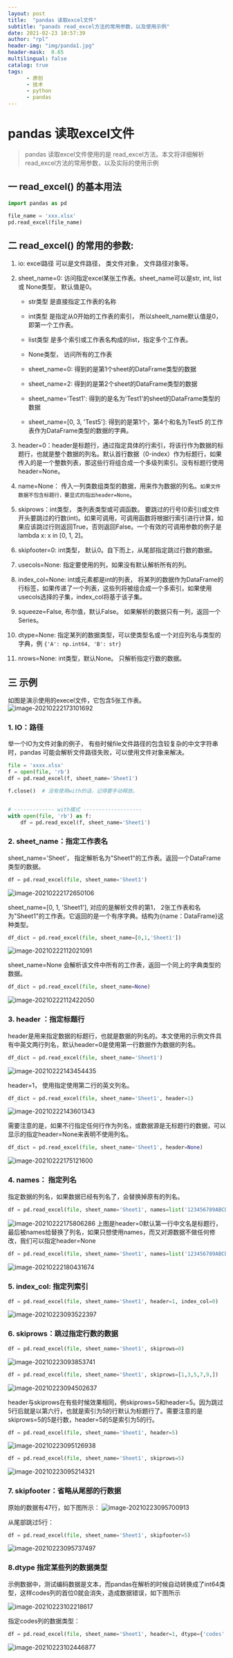 ```yaml
---
layout: post
title:  "pandas 读取excel文件"
subtitle: "panads read_excel方法的常用参数，以及使用示例"
date: 2021-02-23 10:57:39
author: "rpl"
header-img: "img/panda1.jpg"
header-mask:  0.65
multilingual: false
catalog: true
tags:
      - 原创
      - 技术
      - python
      - pandas
---
```


# pandas 读取excel文件

> pandas 读取excel文件使用的是 read_excel方法。本文将详细解析read_excel方法的常用参数，以及实际的使用示例


## 一 read_excel() 的基本用法

```python
import pandas as pd

file_name = 'xxx.xlsx'
pd.read_excel(file_name)
```


## 二 read_excel() 的常用的参数: 
1. io:  excel路径 可以是文件路径， 类文件对象， 文件路径对象等。

2. sheet_name=0:  访问指定excel某张工作表。sheet_name可以是str, int, list 或 None类型， 默认值是0。

   - str类型 是直接指定工作表的名称

   - int类型 是指定从0开始的工作表的索引， 所以sheelt_name默认值是0，即第一个工作表。

   - list类型 是多个索引或工作表名构成的list，指定多个工作表。

   - None类型， 访问所有的工作表
   - sheet_name=0: 得到的是第1个sheet的DataFrame类型的数据
   - sheet_name=2: 得到的是第2个sheet的DataFrame类型的数据
   - sheet_name='Test1': 得到的是名为'Test1'的sheet的DataFrame类型的数据
   - sheet_name=[0, 3, 'Test5']: 得到的是第1个，第4个和名为Test5 的工作表作为DataFrame类型的数据的字典。 

3. header=0：header是标题行，通过指定具体的行索引，将该行作为数据的标题行，也就是整个数据的列名。默认首行数据（0-index）作为标题行，如果传入的是一个整数列表，那这些行将组合成一个多级列索引。没有标题行使用header=None。

4. name=None： 传入一列类数组类型的数据，用来作为数据的列名。<code>如果文件数据不包含标题行，要显式的指出header=None</code>。

5. skiprows：int类型， 类列表类型或可调函数。 要跳过的行号(0索引)或文件开头要跳过的行数(int)。如果可调用，可调用函数将根据行索引进行计算，如果应该跳过行则返回True，否则返回False。一个有效的可调用参数的例子是lambda x: x in [0, 1, 2]。

6. skipfooter=0: int类型， 默认0。自下而上，从尾部指定跳过行数的数据。

7. usecols=None: 指定要使用的列，如果没有默认解析所有的列。

8. index_col=None:  int或元素都是int的列表， 将某列的数据作为DataFrame的行标签，如果传递了一个列表，这些列将被组合成一个多索引，如果使用usecols选择的子集，index_col将基于该子集。

9. squeeze=False,  布尔值，默认False。 如果解析的数据只有一列，返回一个Series。

10. dtype=None: 指定某列的数据类型，可以使类型名或一个对应列名与类型的字典，例 <code>{'A':  np.int64, 'B': str} </code> 

11. nrows=None: int类型，默认None。 只解析指定行数的数据。



## 三 示例

如图是演示使用的execel文件，它包含5张工作表。
![image-20210222173101692](/img/pandas-read_excel/image-20210222173101692.png)



### 1. IO：路径

举一个IO为文件对象的例子， 有些时候file文件路径的包含较复杂的中文字符串时，pandas 可能会解析文件路径失败，可以使用文件对象来解决。

```python
file = 'xxxx.xlsx'
f = open(file, 'rb')
df = pd.read_excel(f, sheet_name='Sheet1')

f.close()  # 没有使用with的话，记得要手动释放。


# ------------- with模式 -------------------
with open(file, 'rb') as f:
    df = pd.read_excel(f, sheet_name='Sheet1')
```

### 2. sheet_name：指定工作表名

sheet_name='Sheet'， 指定解析名为"Sheet1"的工作表。返回一个DataFrame类型的数据。
```python
df = pd.read_excel(file, sheet_name='Sheet1')
```
![image-20210222172650106](/img/pandas-read_excel/image-20210222172650106.png)


sheet_name=[0, 1, 'Sheet1'],   对应的是解析文件的第1， 2张工作表和名为"Sheet1"的工作表。它返回的是一个有序字典。结构为{name：DataFrame}这种类型。
```python
df_dict = pd.read_excel(file, sheet_name=[0,1,'Sheet1'])
```
![image-20210222112021091](/img/pandas-read_excel/image-20210222112021091.png)



sheet_name=None 会解析该文件中所有的工作表，返回一个同上的字典类型的数据。
```python
df_dict = pd.read_excel(file, sheet_name=None)
```
![image-20210222112422050](/img/pandas-read_excel/image-20210222112422050.png)

### 3. header ：指定标题行
header是用来指定数据的标题行，也就是数据的列名的。本文使用的示例文件具有中英文两行列名，默认header=0是使用第一行数据作为数据的列名。

```python
df_dict = pd.read_excel(file, sheet_name='Sheet1')
```
![image-20210222143454435](/img/pandas-read_excel/image-20210222143454435.png)



header=1， 使用指定使用第二行的英文列名。
```python
df_dict = pd.read_excel(file, sheet_name='Sheet1', header=1)
```
![image-20210222143601343](/img/pandas-read_excel/image-20210222143601343.png)


需要注意的是，如果不行指定任何行作为列名，或数据源是无标题行的数据，可以显示的指定header=None来表明不使用列名。
```python
df_dict = pd.read_excel(file, sheet_name='Sheet1', header=None)
```
![image-20210222175121600](/img/pandas-read_excel/image-20210222175121600.png)

### 4. names： 指定列名

指定数据的列名，如果数据已经有列名了，会替换掉原有的列名。
```python
df = pd.read_excel(file, sheet_name='Sheet1', names=list('123456789ABCDE'))
```
![image-20210222175806286](/img/pandas-read_excel/image-20210222175806286.png)
上图是header=0默认第一行中文名是标题行，最后被names给替换了列名，如果只想使用names，而又对源数据不做任何修改，我们可以指定header=None


```python
df = pd.read_excel(file, sheet_name='Sheet1', names=list('123456789ABCDE'), header=None)
```
![image-20210222180431674](/img/pandas-read_excel/image-20210222180431674.png)



### 5. index_col: 指定列索引

```python
df = pd.read_excel(file, sheet_name='Sheet1', header=1, index_col=0)
```
![image-20210223093522397](/img/pandas-read_excel/image-20210223093522397.png)

### 6. skiprows：跳过指定行数的数据

```python
df = pd.read_excel(file, sheet_name='Sheet1', skiprows=0)
```
![image-20210223093853741](/img/pandas-read_excel/image-20210223093853741.png)



```python
df = pd.read_excel(file, sheet_name='Sheet1', skiprows=[1,3,5,7,9,])
```
![image-20210223094502637](/img/pandas-read_excel/image-20210223094502637.png)


header与skiprows在有些时候效果相同，例skiprows=5和header=5。因为跳过5行后就是以第六行，也就是索引为5的行默认为标题行了。需要注意的是skiprows=5的5是行数，header=5的5是索引为5的行。
```python
df = pd.read_excel(file, sheet_name='Sheet1', header=5)
```
![image-20210223095126938](/img/pandas-read_excel/image-20210223095126938.png)



```python
df = pd.read_excel(file, sheet_name='Sheet1', skiprows=5)
```
![image-20210223095214321](/img/pandas-read_excel/image-20210223095214321.png)


### 7. skipfooter：省略从尾部的行数据

原始的数据有47行，如下图所示：
![image-20210223095700913](/img/pandas-read_excel/image-20210223095700913.png)


从尾部跳过5行：
```python
df = pd.read_excel(file, sheet_name='Sheet1', skipfooter=5)
```
![image-20210223095737497](/img/pandas-read_excel/image-20210223095737497.png)



### 8.dtype 指定某些列的数据类型

示例数据中，测试编码数据是文本，而pandas在解析的时候自动转换成了int64类型，这样codes列的首位0就会消失，造成数据错误，如下图所示

![image-20210223102218617](/img/pandas-read_excel/image-20210223102218617.png)



指定codes列的数据类型：

```python
df = pd.read_excel(file, sheet_name='Sheet1', header=1, dtype={'codes': str})
```
![image-20210223102446877](/img/pandas-read_excel/image-20210223102446877.png)